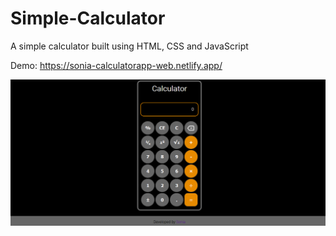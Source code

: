 # Simple-Calculator
A simple calculator built using HTML, CSS and JavaScript

Demo: https://sonia-calculatorapp-web.netlify.app/

![image](https://github.com/Sbaidya60/OIBGRIP/blob/main/Screenshot%20(520).png)
